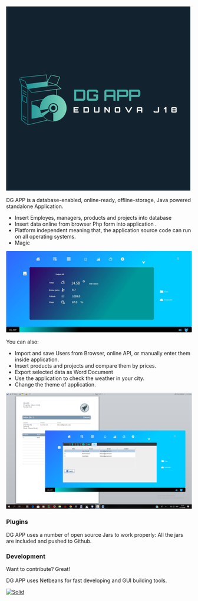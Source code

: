 
![Screenshot](S2.png)

DG APP is a database-enabled, online-ready, offline-storage, Java powered standalone Application.

  - Insert Employes, managers, products and projects into database
  - Insert data online from browser Php form into application .
  - Platform independent meaning that, the application source code can run on all operating systems. 
  - Magic

![Screenshot](S5.jpg)

You can also:
  - Import and save Users from Browser, online API, or manually enter them inside application.
  - Insert products and projects and compare them by prices.
  - Export selected data as Word Document
  - Use the application to check the weather in your city.
  - Change the theme of application.

![Screenshot](S1.png)

### Plugins

DG APP uses a number of open source Jars to work properly:
All the jars are included and pushed to Github.

### Development

Want to contribute? Great!

DG APP uses Netbeans for fast developing and GUI building tools.


[![Solid](https://proxy-offline-browser.com/img/MM3-WebAssistant-Proxy-Offline-Browser-Java_powered.png)](https://nodesource.com/products/nsolid)  

